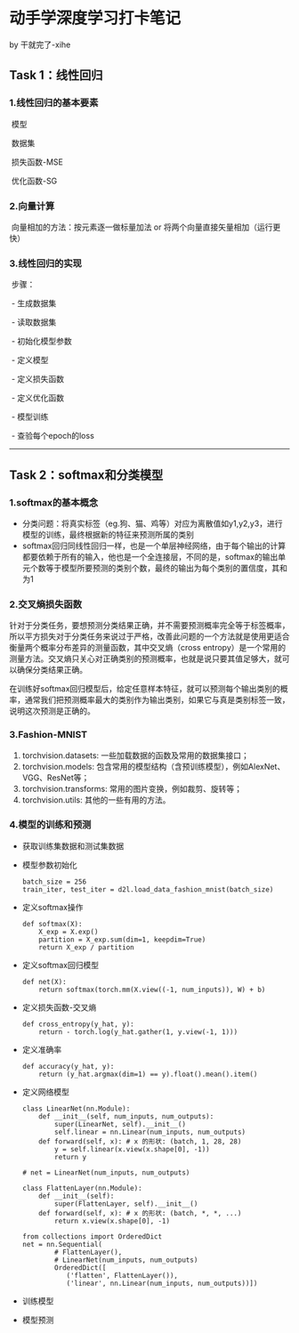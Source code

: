 # 动手学深度学习打卡笔记

by 干就完了-xihe

## Task 1：线性回归

### 1.线性回归的基本要素

​	模型

​	数据集

​	损失函数-MSE

​	优化函数-SG

### 2.向量计算

​	向量相加的方法：按元素逐一做标量加法 or 将两个向量直接矢量相加（运行更快）

### 3.线性回归的实现

​	步骤：

​	- 生成数据集

​	- 读取数据集

​	- 初始化模型参数

​	- 定义模型

​	- 定义损失函数

​	- 定义优化函数

​	- 模型训练

​	- 查验每个epoch的loss

------------------------------

## Task 2：softmax和分类模型

### 1.softmax的基本概念

 - 分类问题：将真实标签（eg.狗、猫、鸡等）对应为离散值如y1,y2,y3，进行模型的训练，最终根据新的特征来预测所属的类别
 - softmax回归同线性回归一样，也是一个单层神经网络，由于每个输出的计算都要依赖于所有的输入，他也是一个全连接层，不同的是，softmax的输出单元个数等于模型所要预测的类别个数，最终的输出为每个类别的置信度，其和为1

### 2.交叉熵损失函数

​	针对于分类任务，要想预测分类结果正确，并不需要预测概率完全等于标签概率，所以平方损失对于分类任务来说过于严格，改善此问题的一个方法就是使用更适合衡量两个概率分布差异的测量函数，其中交叉熵（cross entropy）是一个常用的测量方法。交叉熵只关心对正确类别的预测概率，也就是说只要其值足够大，就可以确保分类结果正确。



​	在训练好softmax回归模型后，给定任意样本特征，就可以预测每个输出类别的概率，通常我们把预测概率最大的类别作为输出类别，如果它与真是类别标签一致，说明这次预测是正确的。

### 3.Fashion-MNIST

1. torchvision.datasets: 一些加载数据的函数及常用的数据集接口；
2. torchvision.models: 包含常用的模型结构（含预训练模型），例如AlexNet、VGG、ResNet等；
3. torchvision.transforms: 常用的图片变换，例如裁剪、旋转等；
4. torchvision.utils: 其他的一些有用的方法。

### 4.模型的训练和预测

 - 获取训练集数据和测试集数据

 - 模型参数初始化

   ```
   batch_size = 256
   train_iter, test_iter = d2l.load_data_fashion_mnist(batch_size)
   ```

 - 定义softmax操作

   ```
   def softmax(X):
       X_exp = X.exp()
       partition = X_exp.sum(dim=1, keepdim=True)
       return X_exp / partition
   ```

 - 定义softmax回归模型

   ```
   def net(X):
       return softmax(torch.mm(X.view((-1, num_inputs)), W) + b)
   ```

 - 定义损失函数-交叉熵

   ```
   def cross_entropy(y_hat, y):
       return - torch.log(y_hat.gather(1, y.view(-1, 1)))
   ```

 - 定义准确率

   ```
   def accuracy(y_hat, y):
       return (y_hat.argmax(dim=1) == y).float().mean().item()
   ```

 - 定义网络模型

   ```
   class LinearNet(nn.Module):
       def __init__(self, num_inputs, num_outputs):
           super(LinearNet, self).__init__()
           self.linear = nn.Linear(num_inputs, num_outputs)
       def forward(self, x): # x 的形状: (batch, 1, 28, 28)
           y = self.linear(x.view(x.shape[0], -1))
           return y
       
   # net = LinearNet(num_inputs, num_outputs)
   
   class FlattenLayer(nn.Module):
       def __init__(self):
           super(FlattenLayer, self).__init__()
       def forward(self, x): # x 的形状: (batch, *, *, ...)
           return x.view(x.shape[0], -1)
   
   from collections import OrderedDict
   net = nn.Sequential(
           # FlattenLayer(),
           # LinearNet(num_inputs, num_outputs) 
           OrderedDict([
              ('flatten', FlattenLayer()),
              ('linear', nn.Linear(num_inputs, num_outputs))])
   ```

 - 训练模型

 - 模型预测

​	